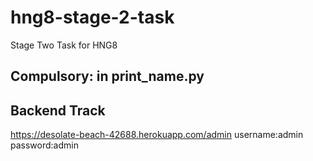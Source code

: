 # hng8-stage-2-task
Stage Two Task for HNG8

## Compulsory: in print_name.py

## Backend Track
https://desolate-beach-42688.herokuapp.com/admin
username:admin
password:admin

